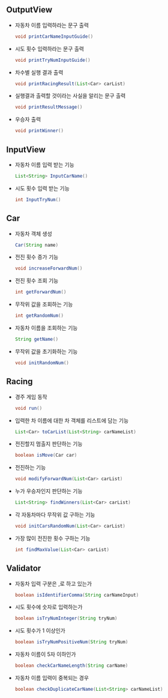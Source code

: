 ## OutputView
- 자동차 이름 입력하라는 문구 출력
    ```java
    void printCarNameInputGuide()
    ```
- 시도 횟수 입력하라는 문구 출력
    ```java
    void printTryNumInputGuide()
    ```
- 차수별 실행 결과 출력
    ```java
    void printRacingResult(List<Car> carList)
    ```
- 실행결과 출력할 것이라는 사실을 알리는 문구 출력
    ```java
  void printResultMessage()
    ```
- 우승자 출력
    ```java
    void printWinner()
    ```

## InputView
- 자동차 이름 입력 받는 기능
    ```java
    List<String> InputCarName()
    ```
- 시도 횟수 입력 받는 기능
    ```java
    int InputTryNum()
    ```

## Car
- 자동차 객체 생성
    ```java
    Car(String name)
    ```
- 전진 횟수 증가 기능
    ```java
    void increaseForwardNum()
    ```
- 전진 횟수 조회 기능 
    ```java
    int getForwardNum()
    ```
- 무작위 값을 조회하는 기능
    ```java
    int getRandomNum()
    ```
- 자동차 이름을 조회하는 기능
    ```java
    String getName()
    ```
- 무작위 값을 초기화하는 기능
  ```java
  void initRandomNum()
  ```

## Racing
- 경주 게임 동작
    ```java
    void run()
    ```
- 입력한 차 이름에 대한 차 객체를 리스트에 담는 기능
    ```java
    List<Car> toCarList(List<String> carNameList)
    ```
- 전진할지 멈출지 판단하는 기능
    ```java
    boolean isMove(Car car)
    ```
- 전진하는 기능
    ```java
    void modifyForwardNum(List<Car> carList)
    ```
- 누가 우승자인지 판단하는 기능
    ```java
    List<String> findWinners(List<Car> carList)
    ```
- 각 자동차마다 무작위 값 구하는 기능
    ```java
    void initCarsRandomNum(List<Car> carList)
    ```
- 가장 많이 전진한 횟수 구하는 기능
    ```java
    int findMaxValue(List<Car> carList)
    ```
  
## Validator
- 자동차 입력 구분은 ,로 하고 있는가
    ```java
    boolean isIdentifierComma(String carNameInput)
    ```
- 시도 횟수에 숫자로 입력하는가
    ```java
    boolean isTryNumInteger(String tryNum)
    ```
- 시도 횟수가 1 이상인가
    ```java
    boolean isTryNumPositiveNum(String tryNum)
    ```
- 자동차 이름이 5자 이하인가
    ```java
    boolean checkCarNameLength(String carName)
    ```
- 자동차 이름 입력이 중복되는 경우
    ```java
    boolean checkDuplicateCarName(List<String> carNameList)
    ```
